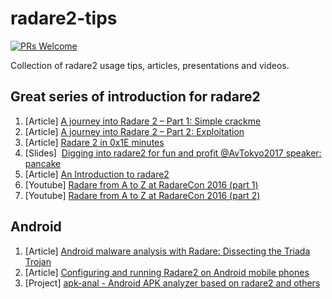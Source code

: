 # radare2-tips 
[![PRs Welcome](https://img.shields.io/badge/PRs-welcome-brightgreen.svg?style=flat-square)](http://makeapullrequest.com)

Collection of radare2 usage tips, articles, presentations and videos.

## Great series of introduction for radare2
1. [Article] [A journey into Radare 2 – Part 1: Simple crackme](https://www.megabeets.net/a-journey-into-radare-2-part-1/)
2. [Article] [A journey into Radare 2 – Part 2: Exploitation](https://www.megabeets.net/a-journey-into-radare-2-part-2/)
3. [Article] [Radare 2 in 0x1E minutes](https://blog.techorganic.com/2016/03/08/radare-2-in-0x1e-minutes/)
3. [Slides]  [Digging into radare2 for fun and profit @AvTokyo2017 speaker: pancake](r2avtokyo-en.pdf)
4. [Article] [An Introduction to radare2](http://sushant94.me/2015/05/31/Introduction_to_radare2/)
5. [Youtube] [Radare from A to Z at RadareCon 2016 (part 1)](https://www.youtube.com/watch?v=NKt120013Vo)
6. [Youtube] [Radare from A to Z at RadareCon 2016 (part 2)](https://www.youtube.com/watch?v=lDZvOHmcx0U)


## Android 
1. [Article] [Android malware analysis with Radare: Dissecting the Triada Trojan](https://www.nowsecure.com/blog/2016/11/21/android-malware-analysis-radare-triada-trojan/)
2. [Article] [Configuring and running Radare2 on Android mobile phones](radare2_arm_android.pdf)
3. [Project] [apk-anal - Android APK analyzer based on radare2 and others](https://github.com/mhelwig/apk-anal)
